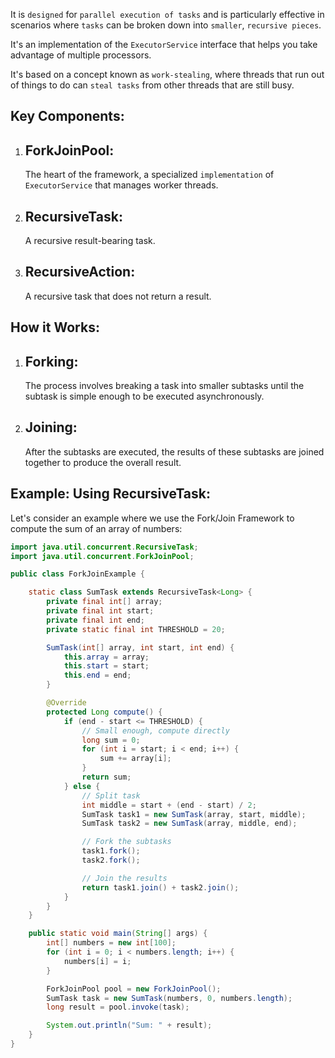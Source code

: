 It is `designed` for `parallel execution of tasks` and is particularly effective in scenarios where `tasks` can be broken down into `smaller`, `recursive pieces`.

It's an implementation of the `ExecutorService` interface that helps you take advantage of multiple processors.

It's based on a concept known as `work-stealing`, where threads that run out of things to do can `steal tasks` from other threads that are still busy.

## Key Components:

1.  ## ForkJoinPool:

    The heart of the framework, a specialized `implementation` of `ExecutorService` that manages worker threads.

2.  ## RecursiveTask:

    A recursive result-bearing task.

3.  ## RecursiveAction:

    A recursive task that does not return a result.

## How it Works:

1. ## Forking:

   The process involves breaking a task into smaller subtasks until the subtask is simple enough to be executed asynchronously.

2. ## Joining:

   After the subtasks are executed, the results of these subtasks are joined together to produce the overall result.

## Example: Using RecursiveTask:

Let's consider an example where we use the Fork/Join Framework to compute the sum of an array of numbers:

```java
import java.util.concurrent.RecursiveTask;
import java.util.concurrent.ForkJoinPool;

public class ForkJoinExample {

    static class SumTask extends RecursiveTask<Long> {
        private final int[] array;
        private final int start;
        private final int end;
        private static final int THRESHOLD = 20;

        SumTask(int[] array, int start, int end) {
            this.array = array;
            this.start = start;
            this.end = end;
        }

        @Override
        protected Long compute() {
            if (end - start <= THRESHOLD) {
                // Small enough, compute directly
                long sum = 0;
                for (int i = start; i < end; i++) {
                    sum += array[i];
                }
                return sum;
            } else {
                // Split task
                int middle = start + (end - start) / 2;
                SumTask task1 = new SumTask(array, start, middle);
                SumTask task2 = new SumTask(array, middle, end);

                // Fork the subtasks
                task1.fork();
                task2.fork();

                // Join the results
                return task1.join() + task2.join();
            }
        }
    }

    public static void main(String[] args) {
        int[] numbers = new int[100];
        for (int i = 0; i < numbers.length; i++) {
            numbers[i] = i;
        }

        ForkJoinPool pool = new ForkJoinPool();
        SumTask task = new SumTask(numbers, 0, numbers.length);
        long result = pool.invoke(task);

        System.out.println("Sum: " + result);
    }
}

```
